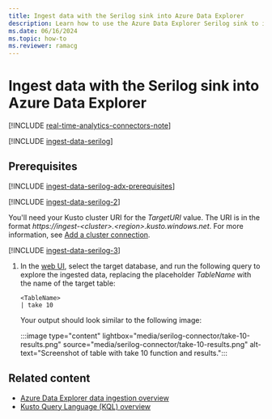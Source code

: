 ```yaml
---
title: Ingest data with the Serilog sink into Azure Data Explorer
description: Learn how to use the Azure Data Explorer Serilog sink to ingest data into your cluster.
ms.date: 06/16/2024
ms.topic: how-to
ms.reviewer: ramacg
---
```

# Ingest data with the Serilog sink into Azure Data Explorer

[!INCLUDE [real-time-analytics-connectors-note](includes/real-time-analytics-connectors-note.md)]

[!INCLUDE [ingest-data-serilog](includes/cross-repo/ingest-data-serilog.md)]

## Prerequisites

[!INCLUDE [ingest-data-serilog-adx-prerequisites](includes/cross-repo/ingest-data-serilog-adx-prerequisites.md)]

[!INCLUDE [ingest-data-serilog-2](includes/cross-repo/ingest-data-serilog-2.md)]

You'll need your Kusto cluster URI for the *TargetURI* value. The URI is in the format *https://ingest-\<cluster>.\<region>.kusto.windows.net*. For more information, see [Add a cluster connection](add-cluster-connection.md#add-a-cluster-connection).

[!INCLUDE [ingest-data-serilog-3](includes/cross-repo/ingest-data-serilog-3.md)]

1. In the [web UI](https://dataexplorer.azure.com/), select the target database, and run the following query to explore the ingested data, replacing the placeholder *TableName* with the name of the target table:

    ```kusto
    <TableName>
    | take 10
    ```

    Your output should look similar to the following image:

    :::image type="content" lightbox="media/serilog-connector/take-10-results.png" source="media/serilog-connector/take-10-results.png" alt-text="Screenshot of table with take 10 function and results.":::

## Related content

* [Azure Data Explorer data ingestion overview](ingest-data-overview.md)
* [Kusto Query Language (KQL) overview](kusto/query/index.md)
